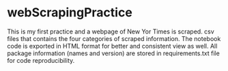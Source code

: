 # webScrapingPractice
This is my first practice and a webpage of New Yor Times is scraped. 
csv files that contains the four categories of scraped information. 
The notebook code is exported in HTML format for better and consistent view as well. 
All package information (names and version) are stored in requirements.txt file for code reproducibility. 